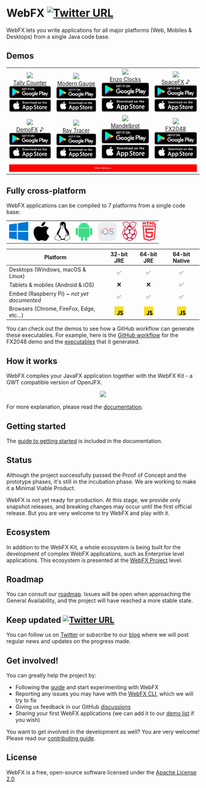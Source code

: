 # WebFX [![Twitter URL](https://img.shields.io/twitter/url/https/twitter.com/WebFXProject.svg?style=social&label=WebFXProject)](https://twitter.com/WebFXProject)

WebFX lets you write applications for all major platforms (Web, Mobiles & Desktops) from a single Java code base.

## Demos

<div align="center">
<table>
<tr>
<td align="center" valign="bottom"><a href="https://tallycounter.webfx.dev"><img src="https://webfx-demos.github.io/webfx-demos-videos/TallyCounter.webp"/><br/>Tally Counter</a><br/><img src="google-play.png"><img src="app-store.png">
</td>
<td align="center" valign="bottom"><a href="https://moderngauge.webfx.dev"><img src="https://webfx-demos.github.io/webfx-demos-videos/ModernGauge.webp"/><br/>Modern Gauge</a><br/><img src="google-play.png"><img src="app-store.png"></td>
<td align="center" valign="bottom"><a href="https://enzoclocks.webfx.dev"> <img src="https://webfx-demos.github.io/webfx-demos-videos/EnzoClocks.webp"/><br/> Enzo Clocks</a><br/><img src="google-play.png"><img src="app-store.png"></td>
<td align="center" valign="bottom"><a href="https://spacefx.webfx.dev"><img src="https://webfx-demos.github.io/webfx-demos-videos/SpaceFX.webp"/><br/>SpaceFX</a> ♪<br/><img src="google-play.png"><img src="app-store.png"></td>
</tr>
<tr>
<td align="center" valign="bottom"><a href="https://demofx.webfx.dev"><img src="https://webfx-demos.github.io/webfx-demos-videos/DemoFX.webp"/><br/>DemoFX</a> ♪<br/><img src="google-play.png"><img src="app-store.png"></td>
<td align="center" valign="bottom"><a href="https://raytracer.webfx.dev"><img src="https://webfx-demos.github.io/webfx-demos-videos/RayTracer.webp"/><br/>Ray Tracer</a><br/><img src="google-play.png"><img src="app-store.png"></td>
<td align="center" valign="bottom"><a href="https://mandelbrot.webfx.dev"><img src="https://webfx-demos.github.io/webfx-demos-videos/Mandelbrot.GIF"/><br/>Mandelbrot</a><br/><img src="google-play.png"><img src="app-store.png"></td>
<td align="center" valign="bottom"><a href="https://fx2048.webfx.dev"><img src="https://webfx-demos.github.io/webfx-demos-videos/FX2048.webp"/><br/>FX2048</a><br/><img src="google-play.png"><img src="app-store.png"></td>
</tr>
<tr>
<td colspan="4" align="center">
<a href="https://github.com/webfx-demos">
<img width="100%" src='MoreDemos.svg'/>
</a>
</td>
</tr>
</table>
</div>

## Fully cross-platform

WebFX applications can be compiled to 7 platforms from a single code base:


<div align="center">

<table>
<tr>
<td><img height="50" src="windows.svg"/></td>
<td><img height="50" src="apple.svg"/></td>
<td><img height="50" src="linux.svg"/></td>
<td><img height="50" src="android.svg"/></td>
<td><img height="50" src="ios.png"/></td>
<td><img height="50" src="raspberry-pi.svg"/></td>
<td><img height="50" src="html5.svg"/></td>
</tr>
</table>

| Platform                                    |          32-bit JRE           |          64-bit JRE           |         64-bit Native         |
|---------------------------------------------|:-----------------------------:|:-----------------------------:|:-----------------------------:|
| Desktops (Windows, macOS & Linux)           |               ✅               |               ✅               |               ✅               |
| Tablets & mobiles (Android & iOS)           |               ❌               |               ❌               |               ✅               |
| Embed (Raspberry Pi) ~ *not yet documented* |               ✅               |               ✅               |               ✅               |
| Browsers (Chrome, FireFox, Edge, etc...)    | <img height=24 src="JS.svg"/> | <img height=24 src="JS.svg"/> | <img height=24 src="JS.svg"/> |

</div>

You can check out the demos to see how a GitHub workflow can generate these executables.
For example, here is the [GitHub workflow](https://github.com/webfx-demos/webfx-demo-fx2048/blob/main/.github/workflows/builds.yml) for the FX2048 demo and the [executables](https://github.com/webfx-demos/webfx-demo-fx2048/releases) that it generated.

## How it works

WebFX compiles your JavaFX application together with the WebFX Kit - a GWT compatible version of OpenJFX.

<div align="center">
    <picture>
      <source media="(prefers-color-scheme: dark)" srcset="https://docs.webfx.dev/webfx-readmes/webfx-kit-dark.svg">
      <img src="https://docs.webfx.dev/webfx-how-it-works.svg">
    </picture>
</div>

For more explanation, please read the [documentation][webfx-docs].

## Getting started

The [guide to getting started][webfx-guide] is included in the documentation.

## Status

Although the project successfully passed the Proof of Concept and the prototype phases, it's still in the incubation phase. We are working to make it a Minimal Viable Product.

WebFX is not yet ready for production.
At this stage, we provide only snapshot releases, and breaking changes may occur until the first official release.
But you are very welcome to try WebFX and play with it.

## Ecosystem

In addition to the WebFX Kit, a whole ecosystem is being built for the development of complex WebFX applications, such as Enterprise level applications. This ecosystem is presented at the [WebFX Project](https://github.com/webfx-project) level.

## Roadmap

You can consult our [roadmap](ROADMAP.md). Issues will be open when approaching the General Availability, and the project will have reached a more stable state.


## Keep updated [![Twitter URL](https://img.shields.io/twitter/url/https/twitter.com/WebFXProject.svg?style=social&label=WebFXProject)](https://twitter.com/WebFXProject)

You can follow us on [Twitter](https://twitter.com/WebFXProject) or subscribe to our [blog][webfx-blog] where we will post regular news and updates on the progress made.

## Get involved!

You can greatly help the project by:

- Following the [guide][webfx-guide] and start experimenting with WebFX
- Reporting any issues you may have with the [WebFX CLI][webfx-cli-repo], which we will try to fix
- Giving us feedback in our GitHub [discussions][webfx-discussions]
- Sharing your first WebFX applications (we can add it to our [demo list][webfx-demos] if you wish)

You want to get involved in the development as well? You are very welcome! Please read our [contributing guide](CONTRIBUTING.md).

## License

WebFX is a free, open-source software licensed under the [Apache License 2.0](../LICENSE)

[webfx-website]: https://webfx.dev
[webfx-docs]: https://docs.webfx.dev
[webfx-demos]: https://github.com/webfx-demos
[webfx-guide]: https://docs.webfx.dev/#_getting_started
[webfx-blog]: https://blog.webfx.dev
[webfx-discussions]: https://github.com/webfx-project/webfx/discussions
[webfx-contact]: mailto:maintainer@webfx.dev
[webfx-cli-repo]: https://github.com/webfx-project/webfx-cli
[gwt-website]: http://www.gwtproject.org
